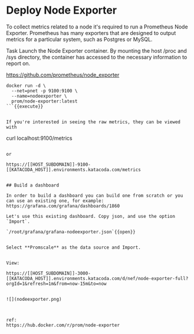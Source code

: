 # Deploy Node Exporter

To collect metrics related to a node it's required to run a Prometheus Node Exporter. Prometheus has many exporters that are designed to output metrics for a particular system, such as Postgres or MySQL.

Task
Launch the Node Exporter container. By mounting the host /proc and /sys directory, the container has accessed to the necessary information to report on.

https://github.com/prometheus/node_exporter 

```
docker run -d \
  --net=pnet -p 9100:9100 \
  --name=nodeexporter \
  prom/node-exporter:latest
```{{execute}}


If you're interested in seeing the raw metrics, they can be viewed with 

```
curl localhost:9100/metrics
```{{execute}}

or

https://[[HOST_SUBDOMAIN]]-9100-[[KATACODA_HOST]].environments.katacoda.com/metrics


## Build a dashboard

In order to build a dashboard you can build one from scratch or you can use an existing one, for example:
https://grafana.com/grafana/dashboards/1860

Let's use this existing dashboard. Copy json, and use the option `Import`.

`/root/grafana/grafana-nodeexporter.json`{{open}}


Select **Promscale** as the data source and Import.


View:

https://[[HOST_SUBDOMAIN]]-3000-[[KATACODA_HOST]].environments.katacoda.com/d/nef/node-exporter-full?orgId=1&refresh=1m&from=now-15m&to=now


![](nodeexporter.png)



ref:
https://hub.docker.com/r/prom/node-exporter
